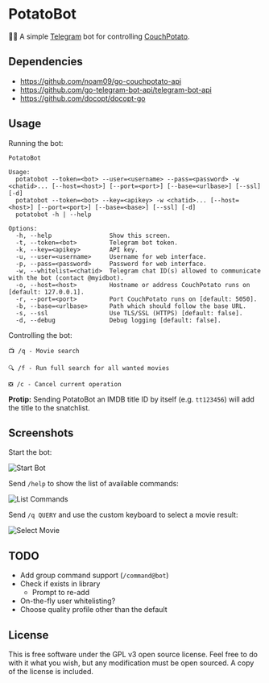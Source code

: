 # PotatoBot

🥔🤖 A simple [Telegram](https://telegram.org) bot for controlling [CouchPotato](https://github.com/CouchPotato/CouchPotatoServer).

## Dependencies

* https://github.com/noam09/go-couchpotato-api
* https://github.com/go-telegram-bot-api/telegram-bot-api
* https://github.com/docopt/docopt-go

## Usage

Running the bot:

```console
PotatoBot

Usage:
  potatobot --token=<bot> --user=<username> --pass=<password> -w <chatid>... [--host=<host>] [--port=<port>] [--base=<urlbase>] [--ssl] [-d]
  potatobot --token=<bot> --key=<apikey> -w <chatid>... [--host=<host>] [--port=<port>] [--base=<base>] [--ssl] [-d]
  potatobot -h | --help

Options:
  -h, --help                Show this screen.
  -t, --token=<bot>         Telegram bot token.
  -k, --key=<apikey>        API key.
  -u, --user=<username>     Username for web interface.
  -p, --pass=<password>     Password for web interface.
  -w, --whitelist=<chatid>  Telegram chat ID(s) allowed to communicate with the bot (contact @myidbot).
  -o, --host=<host>         Hostname or address CouchPotato runs on [default: 127.0.0.1].
  -r, --port=<port>         Port CouchPotato runs on [default: 5050].
  -b, --base=<urlbase>      Path which should follow the base URL.
  -s, --ssl                 Use TLS/SSL (HTTPS) [default: false].
  -d, --debug               Debug logging [default: false].
```

Controlling the bot:

```
📺 /q - Movie search

🔍 /f - Run full search for all wanted movies

❎ /c - Cancel current operation
```

**Protip:** Sending PotatoBot an IMDB title ID by itself (e.g. `tt123456`) will add the title to the snatchlist.

## Screenshots

Start the bot:

![Start Bot](https://i.imgur.com/4ni9fDm.png)

Send `/help` to show the list of available commands:

![List Commands](https://i.imgur.com/okomCfX.png)

Send `/q QUERY` and use the custom keyboard to select a movie result:

![Select Movie](https://i.imgur.com/zGkv7Pm.png)

## TODO

* Add group command support (`/command@bot`)
* Check if exists in library
  * Prompt to re-add
* On-the-fly user whitelisting?
* Choose quality profile other than the default

## License

This is free software under the GPL v3 open source license. Feel free to do with it what you wish, but any modification must be open sourced. A copy of the license is included.
